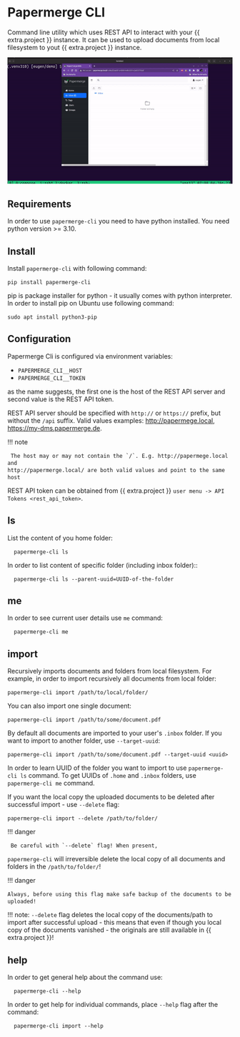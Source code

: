 # Papermerge CLI

Command line utility which uses REST API to interact with your {{ extra.project }}
instance. It can be used to upload documents from local filesystem to yout {{ extra.project }}
instance.

![](../img/cli//upload-documents-from-local-folder.gif)


## Requirements


In order to use `papermerge-cli` you need to have python installed.
You need python version >= 3.10.

## Install

Install `papermerge-cli` with following command:

    pip install papermerge-cli

pip is package installer for python - it usually comes with python
interpreter. In order to install pip on Ubuntu use following command:

    sudo apt install python3-pip


## Configuration

Papermerge Cli is configured via environment variables:

* `PAPERMERGE_CLI__HOST`
* `PAPERMERGE_CLI__TOKEN`

as the name suggests, the first one is the host of the REST API server
and second value is the REST API token.

REST API server should be specified with `http://` or `https://`
prefix, but without the `/api` suffix. Valid values examples: http://papermege.local,
https://my-dms.papermerge.de.

!!! note

     The host may or may not contain the `/`. E.g. http://papermege.local and
    http://papermerge.local/ are both valid values and point to the same host


REST API token can be obtained from {{ extra.project }} `user menu -> API Tokens <rest_api_token>`.


## ls

List the content of you home folder:

      papermerge-cli ls

In order to list content of specific folder (including inbox folder)::

      papermerge-cli ls --parent-uuid=UUID-of-the-folder

## me

In order to see current user details use `me` command:

      papermerge-cli me


## import

Recursively imports documents and folders from local filesystem. For example, in order
to import recursively all documents from local folder:

    papermerge-cli import /path/to/local/folder/

You can also import one single document:

    papermerge-cli import /path/to/some/document.pdf

By default all documents are imported to your user's `.inbox` folder. If you
want to import to another folder, use `--target-uuid`:

    papermerge-cli import /path/to/some/document.pdf --target-uuid <uuid>

In order to learn UUID of the folder you want to import to use `papermerge-cli
ls` command. To get UUIDs of `.home` and `.inbox` folders, use
`papermerge-cli me` command.


If you want the local copy the uploaded documents to be deleted after
successful import - use `--delete` flag:

    papermerge-cli import --delete /path/to/folder/


!!! danger

     Be careful with `--delete` flag! When present,
   `papermerge-cli` will irreversible delete the local copy of all
   documents and folders in the `/path/to/folder/`!

!!! danger

    Always, before using this flag make safe backup of the documents to be uploaded!

!!! note: `--delete` flag deletes the local copy of the documents/path to import
    after successful upload - this means that even if though you local copy
    of the documents vanished - the originals are still available in {{ extra.project }}!


## help

In order to get general help about the command use:

      papermerge-cli --help

In order to get help for individual commands, place `--help` flag after the command:

      papermerge-cli import --help